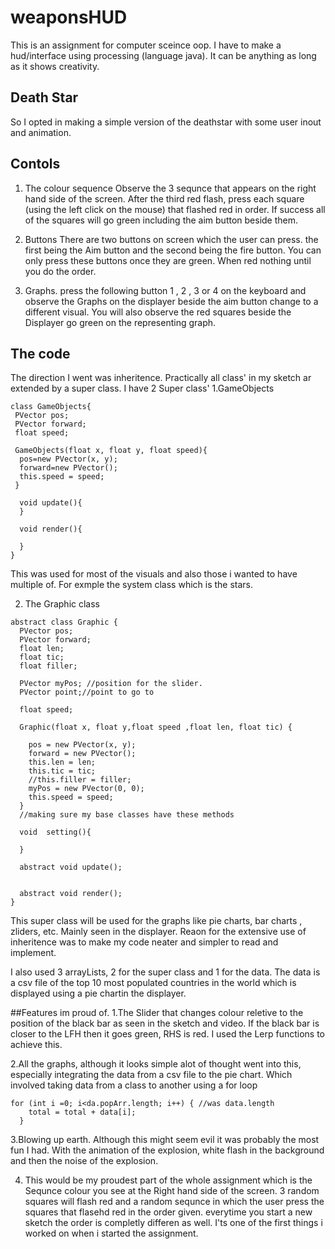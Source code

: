 # weaponsHUD
This is an assignment for computer sceince oop. I have to make a hud/interface using processing (language java). It can be anything as long as it shows creativity. 

## Death Star
So I opted in making a simple version of the deathstar with some user inout and animation.

## Contols
1. The colour sequence
Observe the 3 sequnce that appears on the right hand side of the screen. After the third red flash, press each square (using the left click on the mouse) that flashed red in order. If success all of the squares will go green including the aim button beside them.

2. Buttons
There are two buttons on screen which the user can press. the first being the Aim button and the second being the fire button. You can only press these buttons once they are green. When red nothing until you do the order.

3. Graphs.
press the following button 1 , 2 , 3 or 4 on the keyboard and observe the Graphs on the displayer beside the aim button change to a different visual. You will also observe the red squares beside the Displayer go green on the representing graph.

## The code
The direction I went was inheritence. Practically all class' in my sketch ar extended by a super class.
I have 2 Super class'
1.GameObjects
```
class GameObjects{
 PVector pos;
 PVector forward;
 float speed;
 
 GameObjects(float x, float y, float speed){
  pos=new PVector(x, y); 
  forward=new PVector();
  this.speed = speed;
 }
  
  void update(){
  }
  
  void render(){
    
  }
}
``` 
This was used for most of the visuals and also those i wanted to have multiple of. For exmple the system class which is the stars.




2. The Graphic class

``` 
abstract class Graphic {
  PVector pos;
  PVector forward;
  float len;
  float tic;
  float filler;

  PVector myPos; //position for the slider.
  PVector point;//point to go to
  
  float speed;
  
  Graphic(float x, float y,float speed ,float len, float tic) {

    pos = new PVector(x, y);
    forward = new PVector();
    this.len = len;
    this.tic = tic;
    //this.filler = filler;
    myPos = new PVector(0, 0);
    this.speed = speed;
  }
  //making sure my base classes have these methods
  
  void  setting(){
    
  }
  
  abstract void update();


  abstract void render();
}
```
This super class will be used for the graphs like pie charts, bar charts , zliders, etc. Mainly seen in the displayer.
Reaon for the extensive use of inheritence was to make my code neater and simpler to read and implement.

I also used 3 arrayLists, 2 for the super class and 1 for the data.
The data is a csv file of the top 10 most populated countries in the world which is displayed using a pie chartin the displayer.


##Features im proud of.
1.The Slider that changes colour reletive to the position of the black bar as seen in the sketch and video. If the black bar is closer to the LFH then it goes green, RHS is red. I used the Lerp functions to achieve this.

2.All the graphs, although it looks simple alot of thought went into this, especially integrating the data from a csv file to the pie chart. Which involved taking data from a class to another using a for loop 

  ``` 
  for (int i =0; i<da.popArr.length; i++) { //was data.length
      total = total + data[i];
    }
```

3.Blowing up earth. Although this might seem evil it was probably the most fun I had. With the animation of the explosion, white flash in the background and then the noise of the explosion.

4. This would be my proudest part of the whole assignment which is the Sequnce colour you see at the Right hand side of the screen.
3 random squares will flash red and a random sequnce in which the user press the squares that flasehd red in the order given.
everytime you start a new sketch the order is completly differen as well. I'ts one of the first things i worked on when i started the assignment.


